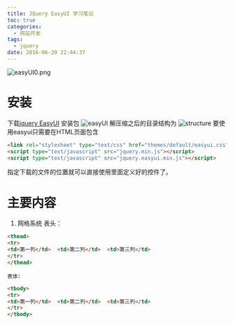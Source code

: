 ```yaml
---
title: JQuery EasyUI 学习笔记
toc: true
categories:
  - 网站开发
tags:
  - jquery
date: 2016-06-30 22:44:37
---
```

![easyUI0.png](easyUI0.png)
<!-- more -->

# 安装

下载[jquery EasyUI](http://www.jeasyui.com/index.php) 安装包
![easyUI](easyUI.png)
解压缩之后的目录结构为
![structure](structure.png)
要使用easyui只需要在HTML页面包含
```html
<link rel="stylesheet" type="text/css" href="themes/default/easyui.css">
<script type="text/javascript" src="jquery.min.js"></script>
<script type="text/javascript" src="jquery.easyui.min.js"></script>
```
指定下载的文件的位置就可以直接使用里面定义好的控件了。

# 主要内容
1. 网格系统
	表头：
```html
<thead>
<tr>
<td>第一列</td>  <td>第二列</td>  <td>第三列</td>
</tr>
</thead>
```
	表体:
```html
<tbody>
<tr>
<td>第一列</td>  <td>第二列</td>  <td>第三列</td>
</tr>
</tbody>
```
